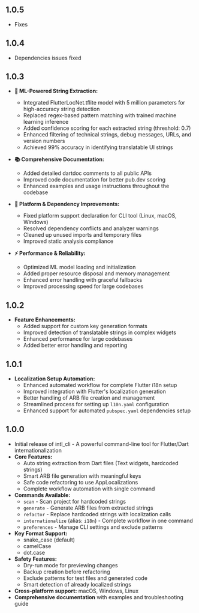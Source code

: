 ## 1.0.5

- Fixes
## 1.0.4

- Dependencies issues fixed

## 1.0.3

- **🧠 ML-Powered String Extraction:**
  - Integrated FlutterLocNet.tflite model with 5 million parameters for high-accuracy string detection
  - Replaced regex-based pattern matching with trained machine learning inference
  - Added confidence scoring for each extracted string (threshold: 0.7)
  - Enhanced filtering of technical strings, debug messages, URLs, and version numbers
  - Achieved 99% accuracy in identifying translatable UI strings

- **📚 Comprehensive Documentation:**
  - Added detailed dartdoc comments to all public APIs
  - Improved code documentation for better pub.dev scoring
  - Enhanced examples and usage instructions throughout the codebase

- **🔧 Platform & Dependency Improvements:**
  - Fixed platform support declaration for CLI tool (Linux, macOS, Windows)
  - Resolved dependency conflicts and analyzer warnings
  - Cleaned up unused imports and temporary files
  - Improved static analysis compliance

- **⚡ Performance & Reliability:**
  - Optimized ML model loading and initialization
  - Added proper resource disposal and memory management
  - Enhanced error handling with graceful fallbacks
  - Improved processing speed for large codebases

## 1.0.2

- **Feature Enhancements:**
  - Added support for custom key generation formats
  - Improved detection of translatable strings in complex widgets
  - Enhanced performance for large codebases
  - Added better error handling and reporting

## 1.0.1

- **Localization Setup Automation:**
  - Enhanced automated workflow for complete Flutter i18n setup
  - Improved integration with Flutter's localization generation
  - Better handling of ARB file creation and management
  - Streamlined process for setting up `l10n.yaml` configuration
  - Enhanced support for automated `pubspec.yaml` dependencies setup

## 1.0.0

- Initial release of intl_cli - A powerful command-line tool for Flutter/Dart internationalization
- **Core Features:**
  - Auto string extraction from Dart files (Text widgets, hardcoded strings)
  - Smart ARB file generation with meaningful keys
  - Safe code refactoring to use AppLocalizations
  - Complete workflow automation with single command
- **Commands Available:**
  - `scan` - Scan project for hardcoded strings
  - `generate` - Generate ARB files from extracted strings
  - `refactor` - Replace hardcoded strings with localization calls
  - `internationalize` (alias: `i18n`) - Complete workflow in one command
  - `preferences` - Manage CLI settings and exclude patterns
- **Key Format Support:**
  - snake_case (default)
  - camelCase
  - dot.case
- **Safety Features:**
  - Dry-run mode for previewing changes
  - Backup creation before refactoring
  - Exclude patterns for test files and generated code
  - Smart detection of already localized strings
- **Cross-platform support:** macOS, Windows, Linux
- **Comprehensive documentation** with examples and troubleshooting guide
